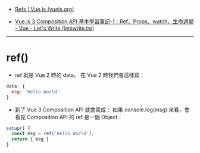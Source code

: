 - [Refs | Vue.js (vuejs.org)](https://v3.cn.vuejs.org/api/refs-api.html#ref)

- [Vue.js 3 Composition API 基本學習筆記-1：Ref、Props、watch、生命週期 - Vue - Let's Write (letswrite.tw)](https://www.letswrite.tw/vue3-composition-api/)

---
# ref()

- ref 就是 Vue 2 時的 data。
	在 Vue 2 時我們會這樣寫：

```JavaScript
data: {
  msg: 'Hello World'
}
```

- 到了 Vue 3 Composition API 就會寫成：
	如果 console.log(msg) 來看，會看見 Composition API 的 ref 是一個 Object：

```JavaScript
setup() {
  const msg = ref('Hello World');
  return { msg }
}
```
